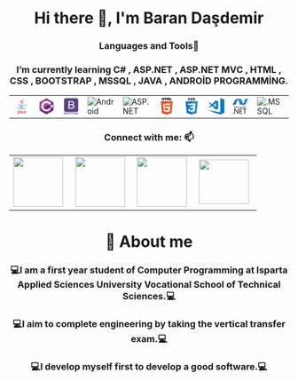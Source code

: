 <div align="center"><h1>Hi there 👋, I'm Baran Daşdemir</h1></div>

<div align="center"><h3>Languages and Tools🌱</h3></div>
<div align="center"><h3>I’m currently learning C# , ASP.NET , ASP.NET MVC , HTML , CSS , BOOTSTRAP , MSSQL , JAVA , ANDROİD PROGRAMMİNG.</h3></div>
<table align="center">
  <tr>
    <td><img align="left" alt="Java" width="50px" src="https://raw.githubusercontent.com/devicons/devicon/master/icons/java/java-original-wordmark.svg" /> </td>
     <td><img align="left" alt="C#" width="50px" src="https://raw.githubusercontent.com/devicons/devicon/master/icons/csharp/csharp-original.svg" /></td>
     <td><img align="left" alt="Boostrap" width="50px" src="https://raw.githubusercontent.com/devicons/devicon/master/icons/bootstrap/bootstrap-plain-wordmark.svg" /></td>
     <td><img align="left" alt="Android" width="50px" src="https://www.bilisimogretmeni.com/wp-content/uploads/android_vector21-328x375.png" /></td>
     <td><img align="left" alt="ASP.NET" width="50px" src="https://cdn.volaresystems.com/Images/Posts/2019/12/aspnet_logo.png" /></td>
     <td><img align="left" alt="HTML" width="50px" src="https://raw.githubusercontent.com/github/explore/80688e429a7d4ef2fca1e82350fe8e3517d3494d/topics/html/html.png" /></td>
     <td><img align="left" alt="CSS" width="50px" src="https://raw.githubusercontent.com/github/explore/80688e429a7d4ef2fca1e82350fe8e3517d3494d/topics/css/css.png" /></td>
     <td><img align="left" alt="VİSUAL STUDİO CODE" width="50px" src="https://raw.githubusercontent.com/github/explore/80688e429a7d4ef2fca1e82350fe8e3517d3494d/topics/visual-studio-code/visual-studio-code.png" /></td>
     <td><img align="left" alt=".NET" width="50px" src="https://raw.githubusercontent.com/devicons/devicon/master/icons/dot-net/dot-net-original-wordmark.svg" /></td>
     <td><img align="left" alt=".MSSQL" width="50px" src="https://user-images.githubusercontent.com/59020581/117359010-84818780-aebf-11eb-8791-3bd7991de5fb.png" /></td>
      </tr>
 </table>
<div align="center"><h3>Connect with me: 📫</h3></div>
<table align="center">
  <tr>
    <td><a href="https://www.linkedin.com/in/baran-da%C5%9Fdemir-4ba639202/"><img width="90" height="90" src="https://pngimg.com/uploads/linkedIn/linkedIn_PNG38.png" ></a>&nbsp;&nbsp;</td>
    <td><a href="mailto:07baran06@gmail.com/"><img width="90" height="90" src="https://www.google.com/gmail/about/static/images/logo-gmail.png?cache=1adba63" ></a>&nbsp;&nbsp;</td>
    <td><a href="https://www.instagram.com/baran.dasdemir/"><img width="90" height="90" src="http://assets.stickpng.com/images/580b57fcd9996e24bc43c521.png" ></a>&nbsp;&nbsp;</td>
    <td><a href="https://twitter.com/barandasdemir_"><img width="90" height="80" src="https://i.pinimg.com/originals/e7/b7/8b/e7b78b7e4664caa8e541da27ef1f0c3e.png" ></a>&nbsp;&nbsp;</td>
  </tr>
 </table>
<div align="center"><h1>💬 About me </h1></div>

<div align="center"><h3>💻I am a first year student of Computer Programming at Isparta Applied Sciences University Vocational School of Technical Sciences.💻</h3></div>

<div align="center"><h3>💻I aim to complete engineering by taking the vertical transfer exam.💻</h3></div>

<div align="center"><h3>💻I develop myself first to develop a good software.💻</h3></div>





